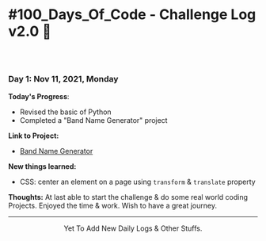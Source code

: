 # #100_Days_Of_Code - Challenge Log v2.0  :memo:
###### <br>

### Day 1: Nov 11, 2021, Monday

**Today's Progress**: 
- Revised the basic of Python
- Completed a "Band Name Generator" project

**Link to Project:** 
- [Band Name Generator](https://replit.com/@Shazz73/1-BandNameGenerator#main.py)

**New things learned:** 
- CSS: center an element on a page using `transform` & `translate` property

**Thoughts:**  At last able to start the challenge & do some real world coding Projects. Enjoyed the time & work. Wish to have a great journey. 

------------

<!--
### Day 2: Nov 16, 2021, Tuesday

**Today's Progress**: 
- 
-

**Link to Project:** 
- [Tip Calculator]()

**New things learned:** 
- CSS: center an element on a page using `transform` & `translate` property

**Thoughts:** 
-->











































<!--
**New things learned:** 
- JS: React interactivity & event functions like:
	- ` onMouseMove`
	- ` onMouseUp`
	- ` onMouseDown`
	- ` onClick`
	- ` onDoubleClick`
	- ` onMouseLeave`
	- ` onTouchStart`
	- ` onTouchEnd`

------------
-->
<p align="center">
	<a> Yet To Add New Daily Logs & Other Stuffs. </a>
</p>
